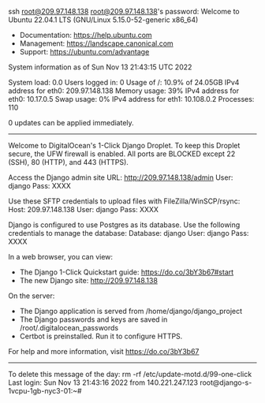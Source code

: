 
ssh root@209.97.148.138
root@209.97.148.138's password: 
Welcome to Ubuntu 22.04.1 LTS (GNU/Linux 5.15.0-52-generic x86_64)

 * Documentation:  https://help.ubuntu.com
 * Management:     https://landscape.canonical.com
 * Support:        https://ubuntu.com/advantage

  System information as of Sun Nov 13 21:43:15 UTC 2022

  System load:  0.0                Users logged in:       0
  Usage of /:   10.9% of 24.05GB   IPv4 address for eth0: 209.97.148.138
  Memory usage: 39%                IPv4 address for eth0: 10.17.0.5
  Swap usage:   0%                 IPv4 address for eth1: 10.108.0.2
  Processes:    110

0 updates can be applied immediately.


********************************************************************************

Welcome to DigitalOcean's 1-Click Django Droplet.
To keep this Droplet secure, the UFW firewall is enabled.
All ports are BLOCKED except 22 (SSH), 80 (HTTP), and 443 (HTTPS).

Access the Django admin site
    URL: http://209.97.148.138/admin
    User: django
    Pass: XXXX

Use these SFTP credentials to upload files with FileZilla/WinSCP/rsync:
    Host: 209.97.148.138
    User: django
    Pass: XXXX

Django is configured to use Postgres as its database. Use the following
credentials to manage the database:
    Database: django
    User:     django
    Pass:     XXXX

In a web browser, you can view:
 * The Django 1-Click Quickstart guide: https://do.co/3bY3b67#start
 * The new Django site: http://209.97.148.138

On the server:
  * The Django application is served from /home/django/django_project
  * The Django passwords and keys are saved in /root/.digitalocean_passwords
  * Certbot is preinstalled. Run it to configure HTTPS.

For help and more information, visit https://do.co/3bY3b67

********************************************************************************
To delete this message of the day: rm -rf /etc/update-motd.d/99-one-click
Last login: Sun Nov 13 21:43:16 2022 from 140.221.247.123
root@django-s-1vcpu-1gb-nyc3-01:~# 

